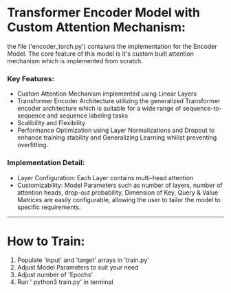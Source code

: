 # Transformer Encoder Model with Custom Attention Mechanism:

the file ('encoder_torch.py') contaiuns the implementation for the Encoder Model. The core feature of this model is it's custom built attention mechanism which is implemented from scratch.

### Key Features:
- Custom Attention Mechanism implemented using Linear Layers
- Transformer Encoder Architecture utilizing the generalized Transformer encoder architecture which is suitable for a wide range of sequence-to-sequence and sequence labeling tasks
- Scalibility and Flexibility
- Performance Optimization using Layer Normalizations and Dropout to enhance training stability and Generalizing Learning whilist preventing overfitting.

### Implementation Detail:
- Layer Configuration: Each Layer contains multi-head attention
- Customizability: Model Parameters such as number of layers, number of attention heads, drop-out probability, Dimension of Key, Query & Value Matrices are easily configurable, allowing the user to tailor the model to specific requirements.


--------------------------------------------------------------

# How to Train:

1) Populate 'input' and 'target' arrays in 'train.py'
2) Adjust Model Parameters to suit your need
3) Adjust number of 'Epochs'
4) Run ' python3 train.py' in terminal

